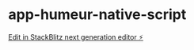 # app-humeur-native-script

[Edit in StackBlitz next generation editor ⚡️](https://stackblitz.com/~/github.com/Maestrowww/app-humeur-native-script)